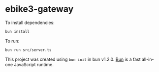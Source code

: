 # ebike3-gateway

To install dependencies:

```bash
bun install
```

To run:

```bash
bun run src/server.ts
```

This project was created using `bun init` in bun v1.2.0. [Bun](https://bun.sh) is a fast all-in-one JavaScript runtime.
